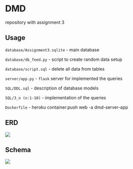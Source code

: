# DMD
repository with assignment 3

## Usage

```database/Assignment3.sqlite``` - main database 

```database/db_feed.py``` - script to create random data setup

```database/script.sql``` - delete all data from tables

```server/app.py``` - ```flask``` server for implemented the queries

```SQL/DDL.sql``` - description of database models

```SQL/3_n (n:1-10)``` - implementation of the queries

```Dockerfile``` - heroku container:push web -a dmd-server-app

## ERD
![](https://github.com/indionapolis/DMD/blob/master/src/ER.png)
## Schema
![](https://github.com/indionapolis/DMD/blob/master/src/main.png)
